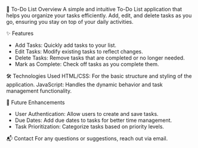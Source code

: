 📝 To-Do List
Overview
A simple and intuitive To-Do List application that helps you organize your tasks efficiently. Add, edit, and delete tasks as you go, ensuring you stay on top of your daily activities.

✨ Features

* Add Tasks: Quickly add tasks to your list.
* Edit Tasks: Modify existing tasks to reflect changes.
* Delete Tasks: Remove tasks that are completed or no longer needed.
* Mark as Complete: Check off tasks as you complete them.

🛠️ Technologies Used
HTML/CSS: For the basic structure and styling of the application.
JavaScript: Handles the dynamic behavior and task management functionality.

🔮 Future Enhancements
* User Authentication: Allow users to create and save tasks.
* Due Dates: Add due dates to tasks for better time management.
* Task Prioritization: Categorize tasks based on priority levels.
  
📬 Contact
For any questions or suggestions, reach out via email.

